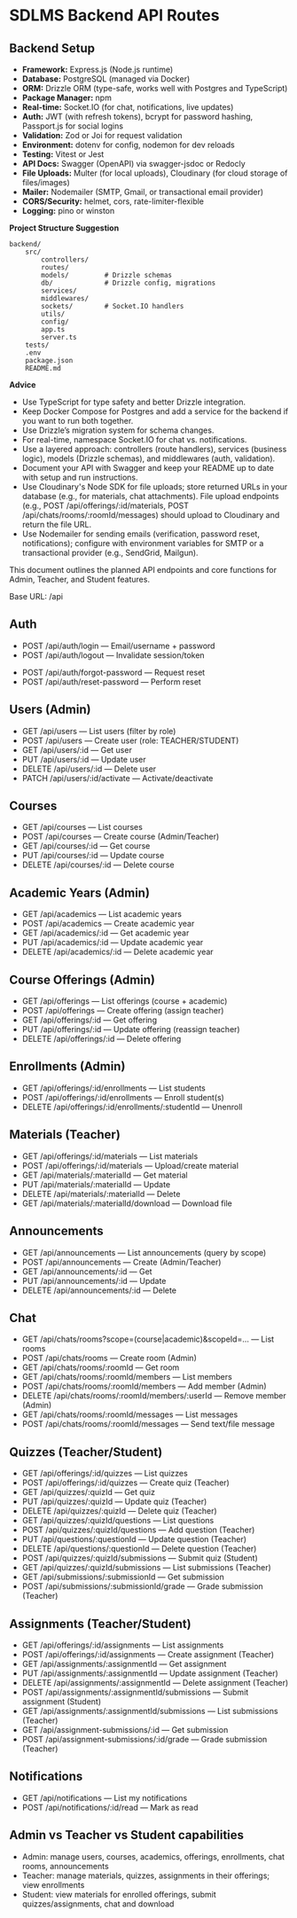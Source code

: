 # SDLMS Backend API Routes

## Backend Setup

- **Framework:** Express.js (Node.js runtime)
- **Database:** PostgreSQL (managed via Docker)
- **ORM:** Drizzle ORM (type-safe, works well with Postgres and TypeScript)
- **Package Manager:** npm
- **Real-time:** Socket.IO (for chat, notifications, live updates)
- **Auth:** JWT (with refresh tokens), bcrypt for password hashing, Passport.js for social logins
- **Validation:** Zod or Joi for request validation
- **Environment:** dotenv for config, nodemon for dev reloads
- **Testing:** Vitest or Jest
- **API Docs:** Swagger (OpenAPI) via swagger-jsdoc or Redocly
- **File Uploads:** Multer (for local uploads), Cloudinary (for cloud storage of files/images)
- **Mailer:** Nodemailer (SMTP, Gmail, or transactional email provider)
- **CORS/Security:** helmet, cors, rate-limiter-flexible
- **Logging:** pino or winston

**Project Structure Suggestion**
```text
backend/
	src/
		controllers/
		routes/
		models/         # Drizzle schemas
		db/             # Drizzle config, migrations
		services/
		middlewares/
		sockets/        # Socket.IO handlers
		utils/
		config/
		app.ts
		server.ts
	tests/
	.env
	package.json
	README.md
```

**Advice**
- Use TypeScript for type safety and better Drizzle integration.
- Keep Docker Compose for Postgres and add a service for the backend if you want to run both together.
- Use Drizzle’s migration system for schema changes.
- For real-time, namespace Socket.IO for chat vs. notifications.
- Use a layered approach: controllers (route handlers), services (business logic), models (Drizzle schemas), and middlewares (auth, validation).
- Document your API with Swagger and keep your README up to date with setup and run instructions.
- Use Cloudinary's Node SDK for file uploads; store returned URLs in your database (e.g., for materials, chat attachments). File upload endpoints (e.g., POST /api/offerings/:id/materials, POST /api/chats/rooms/:roomId/messages) should upload to Cloudinary and return the file URL.
- Use Nodemailer for sending emails (verification, password reset, notifications); configure with environment variables for SMTP or a transactional provider (e.g., SendGrid, Mailgun).

This document outlines the planned API endpoints and core functions for Admin, Teacher, and Student features.

Base URL: /api

## Auth

<!-- - POST /api/auth/register — Register user (admin/teacher/student depending on context) -->
- POST /api/auth/login — Email/username + password
- POST /api/auth/logout — Invalidate session/token
<!-- - POST /api/auth/refresh — Refresh access token
- POST /api/auth/verify-email — Verify email token -->
- POST /api/auth/forgot-password — Request reset
- POST /api/auth/reset-password — Perform reset
<!-- - POST /api/auth/mfa/setup — Setup MFA (teacher/admin)
- POST /api/auth/mfa/verify — Verify MFA code -->

## Users (Admin)

- GET /api/users — List users (filter by role)
- POST /api/users — Create user (role: TEACHER/STUDENT)
- GET /api/users/:id — Get user
- PUT /api/users/:id — Update user
- DELETE /api/users/:id — Delete user
- PATCH /api/users/:id/activate — Activate/deactivate

## Courses

- GET /api/courses — List courses
- POST /api/courses — Create course (Admin/Teacher)
- GET /api/courses/:id — Get course
- PUT /api/courses/:id — Update course
- DELETE /api/courses/:id — Delete course

## Academic Years (Admin)

- GET /api/academics — List academic years
- POST /api/academics — Create academic year
- GET /api/academics/:id — Get academic year
- PUT /api/academics/:id — Update academic year
- DELETE /api/academics/:id — Delete academic year

## Course Offerings (Admin)

- GET /api/offerings — List offerings (course + academic)
- POST /api/offerings — Create offering (assign teacher)
- GET /api/offerings/:id — Get offering
- PUT /api/offerings/:id — Update offering (reassign teacher)
- DELETE /api/offerings/:id — Delete offering

## Enrollments (Admin)

- GET /api/offerings/:id/enrollments — List students
- POST /api/offerings/:id/enrollments — Enroll student(s)
- DELETE /api/offerings/:id/enrollments/:studentId — Unenroll

## Materials (Teacher)

- GET /api/offerings/:id/materials — List materials
- POST /api/offerings/:id/materials — Upload/create material
- GET /api/materials/:materialId — Get material
- PUT /api/materials/:materialId — Update
- DELETE /api/materials/:materialId — Delete
- GET /api/materials/:materialId/download — Download file

## Announcements

- GET /api/announcements — List announcements (query by scope)
- POST /api/announcements — Create (Admin/Teacher)
- GET /api/announcements/:id — Get
- PUT /api/announcements/:id — Update
- DELETE /api/announcements/:id — Delete

## Chat

- GET /api/chats/rooms?scope=(course|academic)&scopeId=... — List rooms
- POST /api/chats/rooms — Create room (Admin)
- GET /api/chats/rooms/:roomId — Get room
- GET /api/chats/rooms/:roomId/members — List members
- POST /api/chats/rooms/:roomId/members — Add member (Admin)
- DELETE /api/chats/rooms/:roomId/members/:userId — Remove member (Admin)
- GET /api/chats/rooms/:roomId/messages — List messages
- POST /api/chats/rooms/:roomId/messages — Send text/file message

## Quizzes (Teacher/Student)

- GET /api/offerings/:id/quizzes — List quizzes
- POST /api/offerings/:id/quizzes — Create quiz (Teacher)
- GET /api/quizzes/:quizId — Get quiz
- PUT /api/quizzes/:quizId — Update quiz (Teacher)
- DELETE /api/quizzes/:quizId — Delete quiz (Teacher)
- GET /api/quizzes/:quizId/questions — List questions
- POST /api/quizzes/:quizId/questions — Add question (Teacher)
- PUT /api/questions/:questionId — Update question (Teacher)
- DELETE /api/questions/:questionId — Delete question (Teacher)
- POST /api/quizzes/:quizId/submissions — Submit quiz (Student)
- GET /api/quizzes/:quizId/submissions — List submissions (Teacher)
- GET /api/submissions/:submissionId — Get submission
- POST /api/submissions/:submissionId/grade — Grade submission (Teacher)

## Assignments (Teacher/Student)

- GET /api/offerings/:id/assignments — List assignments
- POST /api/offerings/:id/assignments — Create assignment (Teacher)
- GET /api/assignments/:assignmentId — Get assignment
- PUT /api/assignments/:assignmentId — Update assignment (Teacher)
- DELETE /api/assignments/:assignmentId — Delete assignment (Teacher)
- POST /api/assignments/:assignmentId/submissions — Submit assignment (Student)
- GET /api/assignments/:assignmentId/submissions — List submissions (Teacher)
- GET /api/assignment-submissions/:id — Get submission
- POST /api/assignment-submissions/:id/grade — Grade submission (Teacher)

## Notifications

- GET /api/notifications — List my notifications
- POST /api/notifications/:id/read — Mark as read

## Admin vs Teacher vs Student capabilities

- Admin: manage users, courses, academics, offerings, enrollments, chat rooms, announcements
- Teacher: manage materials, quizzes, assignments in their offerings; view enrollments
- Student: view materials for enrolled offerings, submit quizzes/assignments, chat and download
